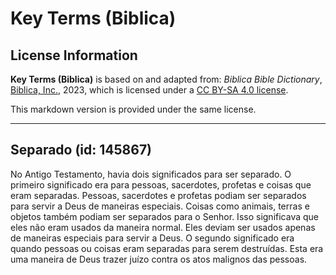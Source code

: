 # Key Terms (Biblica)

## License Information

**Key Terms (Biblica)** is based on and adapted from: _Biblica Bible Dictionary_, [Biblica, Inc.](https://www.biblica.com/), 2023, which is licensed under a [CC BY-SA 4.0 license](https://creativecommons.org/licenses/by-sa/4.0/legalcode.en).

This markdown version is provided under the same license.



--------------------------------

## Separado (id: 145867)

No Antigo Testamento, havia dois significados para ser separado. O primeiro significado era para pessoas, sacerdotes, profetas e coisas que eram separadas. Pessoas, sacerdotes e profetas podiam ser separados para servir a Deus de maneiras especiais. Coisas como animais, terras e objetos também podiam ser separados para o Senhor. Isso significava que eles não eram usados da maneira normal. Eles deviam ser usados apenas de maneiras especiais para servir a Deus. O segundo significado era quando pessoas ou coisas eram separadas para serem destruídas. Esta era uma maneira de Deus trazer juízo contra os atos malignos das pessoas.


